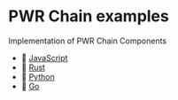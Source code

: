 # PWR Chain examples

Implementation of PWR Chain Components

- 🚧 [JavaScript](/javascript)
- 🚧 [Rust](/rust)
- 🚧 [Python](/python)
- 🚧 [Go](/go)

